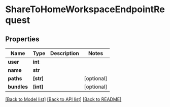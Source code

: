 # ShareToHomeWorkspaceEndpointRequest


## Properties

Name | Type | Description | Notes
------------ | ------------- | ------------- | -------------
**user** | **int** |  | 
**name** | **str** |  | 
**paths** | **[str]** |  | [optional] 
**bundles** | **[int]** |  | [optional] 

[[Back to Model list]](../README.md#models) [[Back to API list]](../README.md#api-endpoints) [[Back to README]](../README.md)


